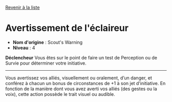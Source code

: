 [Revenir à la liste](..)

# Avertissement de l'éclaireur

 * **Nom d'origine** : Scout's Warning
 * **Niveau** : 4


<p><strong>Déclencheur</strong> Vous êtes sur le point de faire un test de Perception ou de Survie pour déterminer votre initiative.</p>
<hr>
<p>Vous avertissez vos alliés, visuellement ou oralement, d’un danger, et conférez à chacun un bonus de circonstances de +1 à son jet d’initiative. En fonction de la manière dont vous avez averti vos alliés (des gestes ou la voix), cette action possède le trait visuel ou audible.</p>